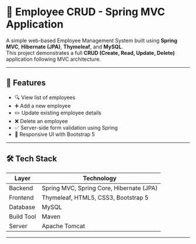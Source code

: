 # 🧾 Employee CRUD - Spring MVC Application

A simple web-based Employee Management System built using **Spring MVC**, **Hibernate (JPA)**, **Thymeleaf**, and **MySQL**.  
This project demonstrates a full **CRUD (Create, Read, Update, Delete)** application following MVC architecture.

---

## 🚀 Features

- 🔍 View list of employees
- ➕ Add a new employee
- ✏️ Update existing employee details
- ❌ Delete an employee
- ✅ Server-side form validation using Spring
- 🎨 Responsive UI with Bootstrap 5

---

## 🛠️ Tech Stack

| Layer     | Technology            |
|-----------|------------------------|
| Backend   | Spring MVC, Spring Core, Hibernate (JPA) |
| Frontend  | Thymeleaf, HTML5, CSS3, Bootstrap 5       |
| Database  | MySQL                 |
| Build Tool| Maven                 |
| Server    | Apache Tomcat         |

---

